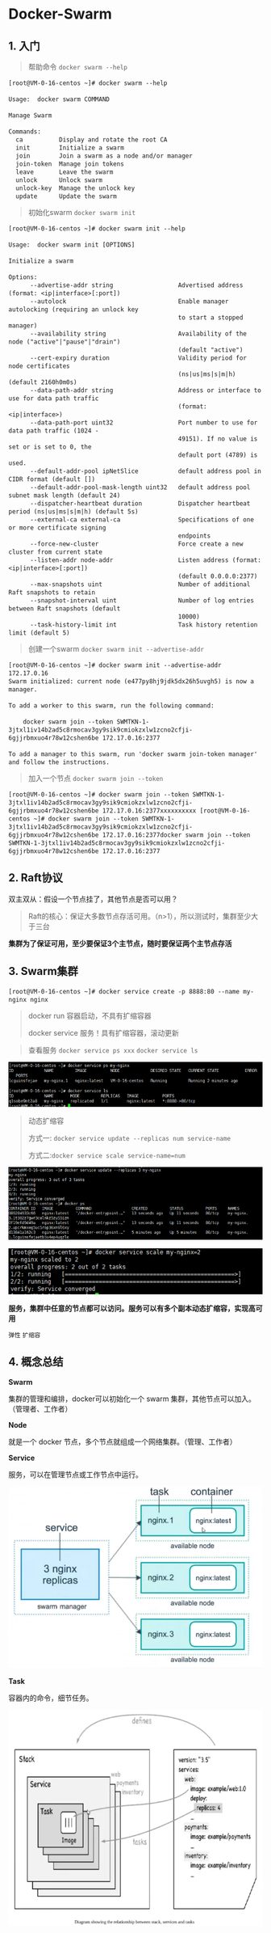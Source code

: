 # Docker-Swarm

## 1. 入门

> 帮助命令 `docker swarm --help`

```shell
[root@VM-0-16-centos ~]# docker swarm --help

Usage:  docker swarm COMMAND

Manage Swarm

Commands:
  ca          Display and rotate the root CA
  init        Initialize a swarm
  join        Join a swarm as a node and/or manager
  join-token  Manage join tokens
  leave       Leave the swarm
  unlock      Unlock swarm
  unlock-key  Manage the unlock key
  update      Update the swarm
```



> 初始化swarm `docker swarm init`

```shell
[root@VM-0-16-centos ~]# docker swarm init --help

Usage:  docker swarm init [OPTIONS]

Initialize a swarm

Options:
      --advertise-addr string                  Advertised address (format: <ip|interface>[:port])
      --autolock                               Enable manager autolocking (requiring an unlock key
                                               to start a stopped manager)
      --availability string                    Availability of the node ("active"|"pause"|"drain")
                                               (default "active")
      --cert-expiry duration                   Validity period for node certificates
                                               (ns|us|ms|s|m|h) (default 2160h0m0s)
      --data-path-addr string                  Address or interface to use for data path traffic
                                               (format: <ip|interface>)
      --data-path-port uint32                  Port number to use for data path traffic (1024 -
                                               49151). If no value is set or is set to 0, the
                                               default port (4789) is used.
      --default-addr-pool ipNetSlice           default address pool in CIDR format (default [])
      --default-addr-pool-mask-length uint32   default address pool subnet mask length (default 24)
      --dispatcher-heartbeat duration          Dispatcher heartbeat period (ns|us|ms|s|m|h) (default 5s)
      --external-ca external-ca                Specifications of one or more certificate signing
                                               endpoints
      --force-new-cluster                      Force create a new cluster from current state
      --listen-addr node-addr                  Listen address (format: <ip|interface>[:port])
                                               (default 0.0.0.0:2377)
      --max-snapshots uint                     Number of additional Raft snapshots to retain
      --snapshot-interval uint                 Number of log entries between Raft snapshots (default
                                               10000)
      --task-history-limit int                 Task history retention limit (default 5)
```



> 创建一个swarm `docker swarm init --advertise-addr`

```shell
[root@VM-0-16-centos ~]# docker swarm init --advertise-addr 172.17.0.16
Swarm initialized: current node (e477py8hj9jdk5dx26h5uvgh5) is now a manager.

To add a worker to this swarm, run the following command:

    docker swarm join --token SWMTKN-1-3jtxl1iv14b2ad5c8rmocav3gy9sik9cmiokzxlw1zcno2cfji-6gjjrbmxuo4r78w12cshen6be 172.17.0.16:2377

To add a manager to this swarm, run 'docker swarm join-token manager' and follow the instructions.
```



> 加入一个节点 `docker swarm join --token`

```shell
[root@VM-0-16-centos ~]# docker swarm join --token SWMTKN-1-3jtxl1iv14b2ad5c8rmocav3gy9sik9cmiokzxlw1zcno2cfji-6gjjrbmxuo4r78w12cshen6be 172.17.0.16:2377xxxxxxxxxx [root@VM-0-16-centos ~]# docker swarm join --token SWMTKN-1-3jtxl1iv14b2ad5c8rmocav3gy9sik9cmiokzxlw1zcno2cfji-6gjjrbmxuo4r78w12cshen6be 172.17.0.16:2377docker swarm join --token SWMTKN-1-3jtxl1iv14b2ad5c8rmocav3gy9sik9cmiokzxlw1zcno2cfji-6gjjrbmxuo4r78w12cshen6be 172.17.0.16:2377
```



## 2. Raft协议

双主双从：假设一个节点挂了，其他节点是否可以用？

> Raft的核心：保证大多数节点存活可用。（n>1），所以测试时，集群至少大于三台

**集群为了保证可用，至少要保证3个主节点，随时要保证两个主节点存活**





## 3. Swarm集群

```shell
[root@VM-0-16-centos ~]# docker service create -p 8888:80 --name my-nginx nginx
```



> docker run 容器启动，不具有扩缩容器
>
> docker service 服务！具有扩缩容器，滚动更新



> 查看服务 `docker service ps xxx` `docker service ls`

![image-20211213232523121](09-Swarm.assets/image-20211213232523121.png)



> 动态扩缩容 
>
> 方式一: `docker service update --replicas num service-name`
>
> 方式二:`docker service scale service-name=num`

![image-20211213233014076](09-Swarm.assets/image-20211213233014076.png)

![image-20211214010538725](09-Swarm.assets/image-20211214010538725.png)



**服务，集群中任意的节点都可以访问。服务可以有多个副本动态扩缩容，实现高可用**

`弹性` `扩缩容`



## 4. 概念总结

**Swarm**

集群的管理和编排，docker可以初始化一个 swarm 集群，其他节点可以加入。（管理者、工作者）

**Node**

就是一个 docker 节点，多个节点就组成一个网络集群。（管理、工作者）

**Service**

服务，可以在管理节点或工作节点中运行。

![image-20211214011135422](09-Swarm.assets/image-20211214011135422.png)

**Task**

容器内的命令，细节任务。

![image-20211214011115300](09-Swarm.assets/image-20211214011115300.png)

